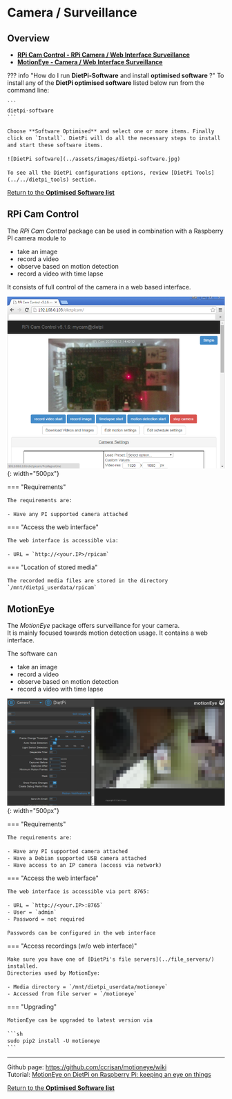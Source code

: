 # Camera / Surveillance

## Overview

- [**RPi Cam Control - RPi Camera / Web Interface Surveillance**](#rpi-cam-control)
- [**MotionEye - Camera / Web Interface Surveillance**](#motioneye)

??? info "How do I run **DietPi-Software** and install **optimised software** ?"
    To install any of the **DietPi optimised software** listed below run from the command line:

    ```
    dietpi-software
    ```

    Choose **Software Optimised** and select one or more items. Finally click on `Install`. DietPi will do all the necessary steps to install and start these software items.

    ![DietPi software](../assets/images/dietpi-software.jpg)

    To see all the DietPi configurations options, review [DietPi Tools](../../dietpi_tools) section.

[Return to the **Optimised Software list**](../../software/)

## RPi Cam Control

The *RPi Cam Control* package can be used in combination with a Raspberry PI camera module to

- take an image
- record a video
- observe based on motion detection
- record a video with time lapse

It consists of full control of the camera in a web based interface.

![DietPi camera software RPi Cam Control](../assets/images/dietpi-software-camera-rpicamcontrol.png){: width="500px"}

=== "Requirements"

    The requirements are:

    - Have any PI supported camera attached

=== "Access the web interface"

    The web interface is accessible via:

    - URL = `http://<your.IP>/rpicam`

=== "Location of stored media"

    The recorded media files are stored in the directory  
    `/mnt/dietpi_userdata/rpicam`

## MotionEye

The *MotionEye* package offers surveillance for your camera.  
It is mainly focused towards motion detection usage. It contains a web interface.

The software can

- take an image
- record a video
- observe based on motion detection
- record a video with time lapse

![DietPi camera software MotionEye](../assets/images/dietpi-software-camera-motioneye.png){: width="500px"}

=== "Requirements"

    The requirements are:

    - Have any PI supported camera attached
    - Have a Debian supported USB camera attached
    - Have access to an IP camera (access via network)

=== "Access the web interface"

    The web interface is accessible via port 8765:

    - URL = `http://<your.IP>:8765`
    - User = `admin`
    - Password = not required

    Passwords can be configured in the web interface

=== "Access recordings (w/o web interface)"

    Make sure you have one of [DietPi's file servers](../file_servers/) installed.  
    Directories used by MotionEye:

    - Media directory = `/mnt/dietpi_userdata/motioneye`
    - Accessed from file server = `/motioneye`

=== "Upgrading"

    MotionEye can be upgraded to latest version via

    ```sh
    sudo pip2 install -U motioneye
    ```

***

Github page: <https://github.com/ccrisan/motioneye/wiki>  
Tutorial: [MotionEye on DietPi on Raspberry Pi: keeping an eye on things](https://mansfield-devine.com/speculatrix/2018/12/motioneye-on-dietpi-on-raspberry-pi/)

[Return to the **Optimised Software list**](../../software/)
